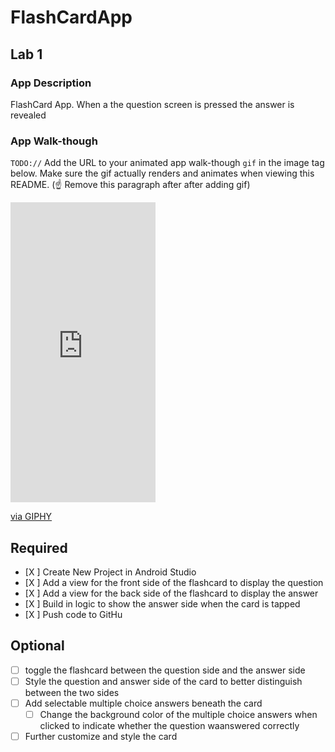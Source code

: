 # FlashCardApp

## Lab 1

### App Description
FlashCard App. When a the question screen is pressed the answer is revealed

### App Walk-though
`TODO://` Add the URL to your animated app walk-though `gif` in the image tag below. Make sure the gif actually renders and animates when viewing this README. (☝️ Remove this paragraph after after adding gif)

<iframe src="https://giphy.com/embed/tY7Y9Jav8djlYNpyyJ" width="232" height="480" frameBorder="0" class="giphy-embed" allowFullScreen></iframe><p><a href="https://giphy.com/gifs/tY7Y9Jav8djlYNpyyJ">via GIPHY</a></p>

## Required
- [X ] Create New Project in Android Studio
- [X ] Add a view for the front side of the flashcard to display the question
- [X ] Add a view for the back side of the flashcard to display the answer
- [X ] Build in logic to show the answer side when the card is tapped
- [X ] Push code to GitHu
## Optional
- [ ] toggle the flashcard between the question side and the answer side
- [ ] Style the question and answer side of the card to better distinguish between the two sides
- [ ] Add selectable multiple choice answers beneath the card
   - [ ] Change the background color of the multiple choice answers when clicked to indicate whether the question waanswered correctly
- [ ] Further customize and style the card
